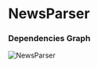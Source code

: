 # NewsParser

### Dependencies Graph
![NewsParser](https://user-images.githubusercontent.com/51891033/160948787-eeef96a8-d998-4e7f-866f-a463b13c7e2f.jpeg)
